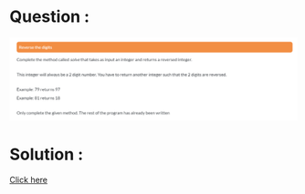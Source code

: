 # Question :
![reverse the digits](https://github.com/prabhu30/coding/blob/main/Edyst/Python%20-%20Intro%20to%20Advanced/02_The%20Basics/43_reverse%20the%20digits/image.png)

# Solution :
[Click here](https://github.com/prabhu30/coding/blob/main/Edyst/Python%20-%20Intro%20to%20Advanced/02_The%20Basics/43_reverse%20the%20digits/solution.py)
